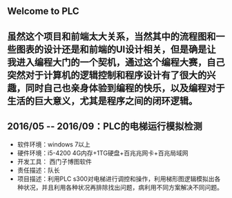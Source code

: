 ## Welcome to PLC

## 虽然这个项目和前端太大关系，当然其中的流程图和一些图表的设计还是和前端的UI设计相关，但是确是让我进入编程大门的一个契机，通过这个编程大赛，自己突然对于计算机的逻辑控制和程序设计有了很大的兴趣，同时自己也亲身体验到编程的快乐，以及编程对于生活的巨大意义，尤其是程序之间的闭环逻辑。

## 2016/05 -- 2016/09：PLC的电梯运行模拟检测

- 软件环境：windows 7以上
- 硬件环境：i5-4200 4G内存+1TG硬盘+百兆兆网卡+百兆局域网
- 开发工具： 西门子博图软件
- 责任描述：队长
- 项目描述：利用PLC s300对电梯进行调控和操作，利用梯形图逻辑模拟出各种状况，并且利用各种状况再排除找出问题，病利用不同方案解决不同问题。

